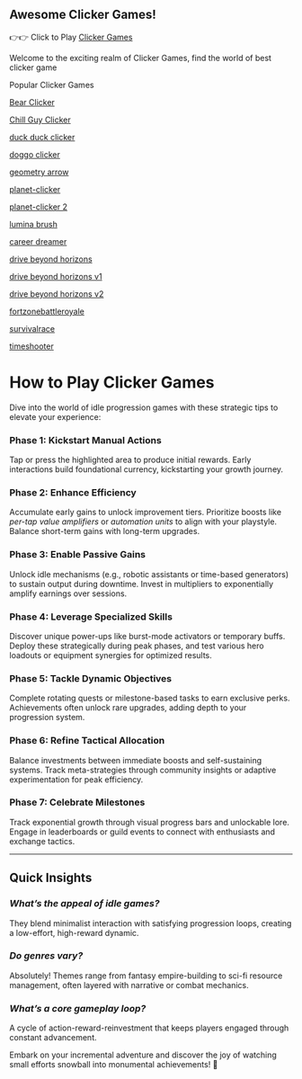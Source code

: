 ##  Awesome Clicker Games!
👉👉 Click to Play [Clicker Games](https://bearclicker.org/en)

Welcome to the exciting realm of Clicker Games, find the world of best clicker game

Popular Clicker Games

[Bear Clicker](https://bearclicker.org/en)

[Chill Guy Clicker](https://bearclicker.org/en/chillguyclicker)

[duck duck clicker](https://bearclicker.org/en/duckduckclicker)

[doggo clicker](https://bearclicker.org/en/doggoclicker)

[geometry arrow](https://geometryarrow.com/)

[planet-clicker](https://bearclicker.org/en/planet-clicker)

[planet-clicker 2](https://bearclicker.org/en/planet-clicker-2)

[lumina brush](https://luminarbrush.com/)

[career dreamer](https://careerdreamer.org/)

[drive beyond horizons](https://drivebeyondhorizons.pro)

[drive beyond horizons v1](https://drivebeyondhorizons.net)

[drive beyond horizons v2](https://drivebeyondhorizons.app)

[fortzonebattleroyale](https://fortzonebattleroyale.com/)

[survivalrace](https://survivalrace.app)

[timeshooter](https://timeshooter.org)

# **How to Play Clicker Games**  
Dive into the world of idle progression games with these strategic tips to elevate your experience:

###  **Phase 1: Kickstart Manual Actions**  
Tap or press the highlighted area to produce initial rewards. Early interactions build foundational currency, kickstarting your growth journey.

###  **Phase 2: Enhance Efficiency**  
Accumulate early gains to unlock improvement tiers. Prioritize boosts like *per-tap value amplifiers* or *automation units* to align with your playstyle. Balance short-term gains with long-term upgrades.

###  **Phase 3: Enable Passive Gains**  
Unlock idle mechanisms (e.g., robotic assistants or time-based generators) to sustain output during downtime. Invest in multipliers to exponentially amplify earnings over sessions.

###  **Phase 4: Leverage Specialized Skills**  
Discover unique power-ups like burst-mode activators or temporary buffs. Deploy these strategically during peak phases, and test various hero loadouts or equipment synergies for optimized results.

###  **Phase 5: Tackle Dynamic Objectives**  
Complete rotating quests or milestone-based tasks to earn exclusive perks. Achievements often unlock rare upgrades, adding depth to your progression system.

###  **Phase 6: Refine Tactical Allocation**  
Balance investments between immediate boosts and self-sustaining systems. Track meta-strategies through community insights or adaptive experimentation for peak efficiency.

### **Phase 7: Celebrate Milestones**  
Track exponential growth through visual progress bars and unlockable lore. Engage in leaderboards or guild events to connect with enthusiasts and exchange tactics.

---

## **Quick Insights**  
### *What’s the appeal of idle games?*  
They blend minimalist interaction with satisfying progression loops, creating a low-effort, high-reward dynamic.  

### *Do genres vary?*  
Absolutely! Themes range from fantasy empire-building to sci-fi resource management, often layered with narrative or combat mechanics.  

### *What’s a core gameplay loop?*  
A cycle of action-reward-reinvestment that keeps players engaged through constant advancement.  

Embark on your incremental adventure and discover the joy of watching small efforts snowball into monumental achievements! 🌟


<!--
**bear-clicker/bear-clicker** is a ✨ _special_ ✨ repository because its `README.md` (this file) appears on your GitHub profile.

Here are some ideas to get you started:

- 🔭 I’m currently working on ...
- 🌱 I’m currently learning ...
- 👯 I’m looking to collaborate on ...
- 🤔 I’m looking for help with ...
- 💬 Ask me about ...
- 📫 How to reach me: ...
- 😄 Pronouns: ...
- ⚡ Fun fact: ...
-->
